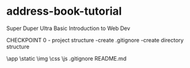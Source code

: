 address-book-tutorial
=====================

Super Duper Ultra Basic Introduction to Web Dev

CHECKPOINT 0 - project structure
-create .gitignore
-create directory structure

\app
	\static
		\img
		\css
		\js
.gitignore
README.md